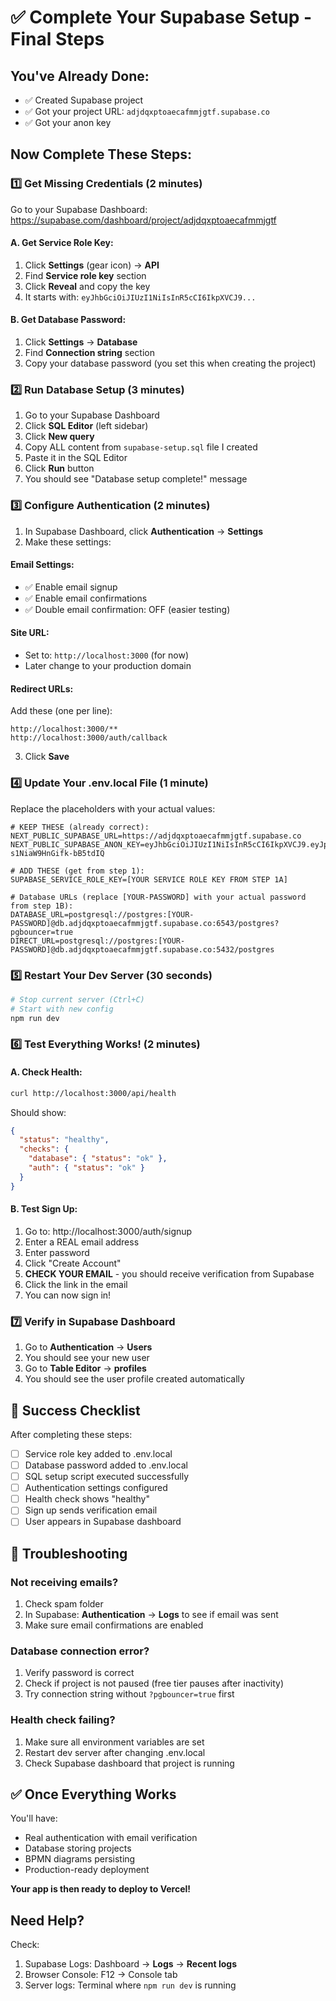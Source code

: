 # ✅ Complete Your Supabase Setup - Final Steps

## You've Already Done:
- ✅ Created Supabase project
- ✅ Got your project URL: `adjdqxptoaecafmmjgtf.supabase.co`
- ✅ Got your anon key

## Now Complete These Steps:

### 1️⃣ Get Missing Credentials (2 minutes)

Go to your Supabase Dashboard:
https://supabase.com/dashboard/project/adjdqxptoaecafmmjgtf

#### A. Get Service Role Key:
1. Click **Settings** (gear icon) → **API**
2. Find **Service role key** section
3. Click **Reveal** and copy the key
4. It starts with: `eyJhbGciOiJIUzI1NiIsInR5cCI6IkpXVCJ9...`

#### B. Get Database Password:
1. Click **Settings** → **Database**
2. Find **Connection string** section
3. Copy your database password (you set this when creating the project)

### 2️⃣ Run Database Setup (3 minutes)

1. Go to your Supabase Dashboard
2. Click **SQL Editor** (left sidebar)
3. Click **New query**
4. Copy ALL content from `supabase-setup.sql` file I created
5. Paste it in the SQL Editor
6. Click **Run** button
7. You should see "Database setup complete!" message

### 3️⃣ Configure Authentication (2 minutes)

1. In Supabase Dashboard, click **Authentication** → **Settings**
2. Make these settings:

#### Email Settings:
- ✅ Enable email signup
- ✅ Enable email confirmations  
- ✅ Double email confirmation: OFF (easier testing)

#### Site URL:
- Set to: `http://localhost:3000` (for now)
- Later change to your production domain

#### Redirect URLs:
Add these (one per line):
```
http://localhost:3000/**
http://localhost:3000/auth/callback
```

3. Click **Save**

### 4️⃣ Update Your .env.local File (1 minute)

Replace the placeholders with your actual values:

```env
# KEEP THESE (already correct):
NEXT_PUBLIC_SUPABASE_URL=https://adjdqxptoaecafmmjgtf.supabase.co
NEXT_PUBLIC_SUPABASE_ANON_KEY=eyJhbGciOiJIUzI1NiIsInR5cCI6IkpXVCJ9.eyJpc3MiOiJzdXBhYmFzZSIsInJlZiI6ImFkamRxeHB0b2FlY2FmbW1qZ3RmIiwicm9sZSI6ImFub24iLCJpYXQiOjE3NTU1NTgzOTMsImV4cCI6MjA3MTEzNDM5M30.L_PMZMsTkFklUOx9lNll-s1NiaW9HnGifk-bB5tdIQ

# ADD THESE (get from step 1):
SUPABASE_SERVICE_ROLE_KEY=[YOUR SERVICE ROLE KEY FROM STEP 1A]

# Database URLs (replace [YOUR-PASSWORD] with your actual password from step 1B):
DATABASE_URL=postgresql://postgres:[YOUR-PASSWORD]@db.adjdqxptoaecafmmjgtf.supabase.co:6543/postgres?pgbouncer=true
DIRECT_URL=postgresql://postgres:[YOUR-PASSWORD]@db.adjdqxptoaecafmmjgtf.supabase.co:5432/postgres
```

### 5️⃣ Restart Your Dev Server (30 seconds)

```bash
# Stop current server (Ctrl+C)
# Start with new config
npm run dev
```

### 6️⃣ Test Everything Works! (2 minutes)

#### A. Check Health:
```bash
curl http://localhost:3000/api/health
```

Should show:
```json
{
  "status": "healthy",
  "checks": {
    "database": { "status": "ok" },
    "auth": { "status": "ok" }
  }
}
```

#### B. Test Sign Up:
1. Go to: http://localhost:3000/auth/signup
2. Enter a REAL email address
3. Enter password
4. Click "Create Account"
5. **CHECK YOUR EMAIL** - you should receive verification from Supabase
6. Click the link in the email
7. You can now sign in!

### 7️⃣ Verify in Supabase Dashboard

1. Go to **Authentication** → **Users**
2. You should see your new user
3. Go to **Table Editor** → **profiles**
4. You should see the user profile created automatically

## 🎯 Success Checklist

After completing these steps:
- [ ] Service role key added to .env.local
- [ ] Database password added to .env.local
- [ ] SQL setup script executed successfully
- [ ] Authentication settings configured
- [ ] Health check shows "healthy"
- [ ] Sign up sends verification email
- [ ] User appears in Supabase dashboard

## 🚨 Troubleshooting

### Not receiving emails?
1. Check spam folder
2. In Supabase: **Authentication** → **Logs** to see if email was sent
3. Make sure email confirmations are enabled

### Database connection error?
1. Verify password is correct
2. Check if project is not paused (free tier pauses after inactivity)
3. Try connection string without `?pgbouncer=true` first

### Health check failing?
1. Make sure all environment variables are set
2. Restart dev server after changing .env.local
3. Check Supabase dashboard that project is running

## ✅ Once Everything Works

You'll have:
- Real authentication with email verification
- Database storing projects
- BPMN diagrams persisting
- Production-ready deployment

**Your app is then ready to deploy to Vercel!**

## Need Help?

Check:
1. Supabase Logs: Dashboard → **Logs** → **Recent logs**
2. Browser Console: F12 → Console tab
3. Server logs: Terminal where `npm run dev` is running